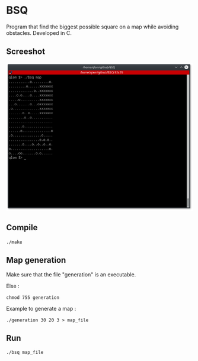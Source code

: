 # BSQ

Program that find the biggest possible square on a map while avoiding obstacles. Developed in C.

## Screeshot

![alt text](https://raw.githubusercontent.com/qlem/BSQ/master/screenshot.png)

## Compile

```
./make
```

## Map generation

Make sure that the file "generation" is an executable.

Else :

```
chmod 755 generation
```

Example to generate a map :

```
./generation 30 20 3 > map_file
```

## Run

```
./bsq map_file
```